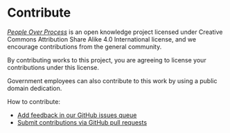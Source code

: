 # Contribute

*[People Over Process](README.md)* is an open knowledge project licensed under Creative Commons Attribution Share Alike 4.0 International license, and we encourage contributions from the general community. 

By contributing works to this project, you are agreeing to license your contributions under this license.

Government employees can also contribute to this work by using a public domain dedication.

How to contribute:

* [Add feedback in our GitHub issues queue](https://github.com/agilegovleaders/agile-government-book/issues)
* [Submit contributions via GitHub pull requests](https://github.com/agilegovleaders/agile-government-book/pulls)